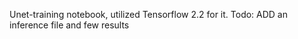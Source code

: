 Unet-training notebook, utilized Tensorflow 2.2 for it.
Todo:
ADD an inference file and few results
